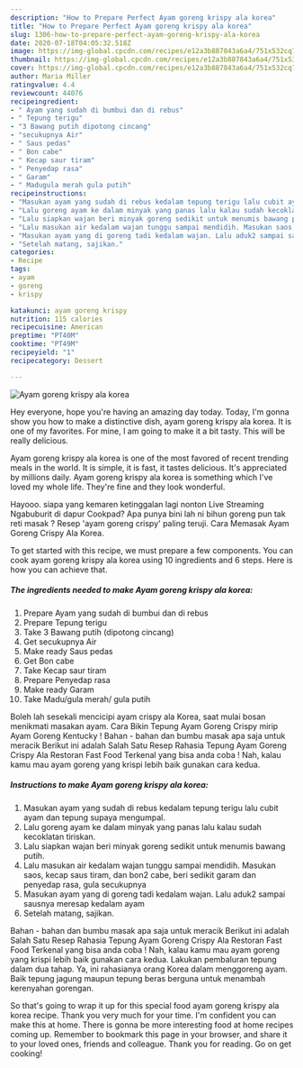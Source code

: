 ```yaml
---
description: "How to Prepare Perfect Ayam goreng krispy ala korea"
title: "How to Prepare Perfect Ayam goreng krispy ala korea"
slug: 1306-how-to-prepare-perfect-ayam-goreng-krispy-ala-korea
date: 2020-07-18T04:05:32.518Z
image: https://img-global.cpcdn.com/recipes/e12a3b887843a6a4/751x532cq70/ayam-goreng-krispy-ala-korea-foto-resep-utama.jpg
thumbnail: https://img-global.cpcdn.com/recipes/e12a3b887843a6a4/751x532cq70/ayam-goreng-krispy-ala-korea-foto-resep-utama.jpg
cover: https://img-global.cpcdn.com/recipes/e12a3b887843a6a4/751x532cq70/ayam-goreng-krispy-ala-korea-foto-resep-utama.jpg
author: Maria Miller
ratingvalue: 4.4
reviewcount: 44076
recipeingredient:
- " Ayam yang sudah di bumbui dan di rebus"
- " Tepung terigu"
- "3 Bawang putih dipotong cincang"
- "secukupnya Air"
- " Saus pedas"
- " Bon cabe"
- " Kecap saur tiram"
- " Penyedap rasa"
- " Garam"
- " Madugula merah gula putih"
recipeinstructions:
- "Masukan ayam yang sudah di rebus kedalam tepung terigu lalu cubit ayam dan tepung supaya mengumpal."
- "Lalu goreng ayam ke dalam minyak yang panas lalu kalau sudah kecoklatan tiriskan."
- "Lalu siapkan wajan beri minyak goreng sedikit untuk menumis bawang putih."
- "Lalu masukan air kedalam wajan tunggu sampai mendidih. Masukan saos, kecap saus tiram, dan bon2 cabe, beri sedikit garam dan penyedap rasa, gula secukupnya"
- "Masukan ayam yang di goreng tadi kedalam wajan. Lalu aduk2 sampai sausnya meresap kedalam ayam"
- "Setelah matang, sajikan."
categories:
- Recipe
tags:
- ayam
- goreng
- krispy

katakunci: ayam goreng krispy 
nutrition: 115 calories
recipecuisine: American
preptime: "PT40M"
cooktime: "PT49M"
recipeyield: "1"
recipecategory: Dessert

---
```



![Ayam goreng krispy ala korea](https://img-global.cpcdn.com/recipes/e12a3b887843a6a4/751x532cq70/ayam-goreng-krispy-ala-korea-foto-resep-utama.jpg)

Hey everyone, hope you're having an amazing day today. Today, I'm gonna show you how to make a distinctive dish, ayam goreng krispy ala korea. It is one of my favorites. For mine, I am going to make it a bit tasty. This will be really delicious.

Ayam goreng krispy ala korea is one of the most favored of recent trending meals in the world. It is simple, it is fast, it tastes delicious. It's appreciated by millions daily. Ayam goreng krispy ala korea is something which I've loved my whole life. They're fine and they look wonderful.

Hayooo. siapa yang kemaren ketinggalan lagi nonton Live Streaming Ngabuburit di dapur Cookpad? Apa punya bini lah ni ‍bihun goreng pun tak reti masak ? Resep &#39;ayam goreng crispy&#39; paling teruji. Cara Memasak Ayam Goreng Crispy Ala Korea.


To get started with this recipe, we must prepare a few components. You can cook ayam goreng krispy ala korea using 10 ingredients and 6 steps. Here is how you can achieve that.

<!--inarticleads1-->

##### The ingredients needed to make Ayam goreng krispy ala korea:

1. Prepare  Ayam yang sudah di bumbui dan di rebus
1. Prepare  Tepung terigu
1. Take 3 Bawang putih (dipotong cincang)
1. Get secukupnya Air
1. Make ready  Saus pedas
1. Get  Bon cabe
1. Take  Kecap saur tiram
1. Prepare  Penyedap rasa
1. Make ready  Garam
1. Take  Madu/gula merah/ gula putih


Boleh lah sesekali mencicipi ayam crispy ala Korea, saat mulai bosan menikmati masakan ayam. Cara Bikin Tepung Ayam Goreng Crispy mirip Ayam Goreng Kentucky ! Bahan - bahan dan bumbu masak apa saja untuk meracik Berikut ini adalah Salah Satu Resep Rahasia Tepung Ayam Goreng Crispy Ala Restoran Fast Food Terkenal yang bisa anda coba ! Nah, kalau kamu mau ayam goreng yang krispi lebih baik gunakan cara kedua. 

<!--inarticleads2-->

##### Instructions to make Ayam goreng krispy ala korea:

1. Masukan ayam yang sudah di rebus kedalam tepung terigu lalu cubit ayam dan tepung supaya mengumpal.
1. Lalu goreng ayam ke dalam minyak yang panas lalu kalau sudah kecoklatan tiriskan.
1. Lalu siapkan wajan beri minyak goreng sedikit untuk menumis bawang putih.
1. Lalu masukan air kedalam wajan tunggu sampai mendidih. Masukan saos, kecap saus tiram, dan bon2 cabe, beri sedikit garam dan penyedap rasa, gula secukupnya
1. Masukan ayam yang di goreng tadi kedalam wajan. Lalu aduk2 sampai sausnya meresap kedalam ayam
1. Setelah matang, sajikan.


Bahan - bahan dan bumbu masak apa saja untuk meracik Berikut ini adalah Salah Satu Resep Rahasia Tepung Ayam Goreng Crispy Ala Restoran Fast Food Terkenal yang bisa anda coba ! Nah, kalau kamu mau ayam goreng yang krispi lebih baik gunakan cara kedua. Lakukan pembaluran tepung dalam dua tahap. Ya, ini rahasianya orang Korea dalam menggoreng ayam. Baik tepung jagung maupun tepung beras berguna untuk menambah kerenyahan gorengan. 

So that's going to wrap it up for this special food ayam goreng krispy ala korea recipe. Thank you very much for your time. I'm confident you can make this at home. There is gonna be more interesting food at home recipes coming up. Remember to bookmark this page in your browser, and share it to your loved ones, friends and colleague. Thank you for reading. Go on get cooking!
